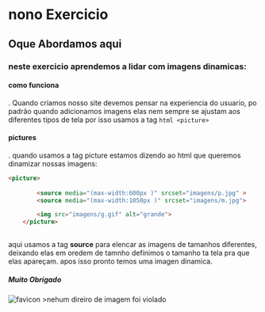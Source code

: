 # nono Exercicio

## Oque Abordamos aqui

### neste exercicio aprendemos a lidar com imagens dinamicas:

#### como funciona
. Quando criamos nosso site devemos pensar na experiencia do usuario, po padrão quando adicionamos imagens elas nem sempre se ajustam aos diferentes tipos de tela por isso usamos a tag ```html <picture>```
#### pictures
. quando usamos a tag picture estamos dizendo ao html que queremos dinamizar nossas imagens:

```html
<picture>   
     
        <source media="(max-width:600px )" srcset="imagens/p.jpg" >
        <source media="(max-width:1050px )" srcset="imagens/m.jpg">

        <img src="imagens/g.gif" alt="grande">
    </picture>
    
```

aqui usamos a tag <strong>source</strong> para elencar as imagens de tamanhos diferentes, deixando elas em oredem de tamnho definimos o tamanho ta tela pra que elas apareçam.
apos isso pronto temos uma imagen dinamica.


##### Muito Obrigado
<img src="imagens/ICONEPNG.png"  alt="favicon">
>nehum direiro de imagem foi violado
